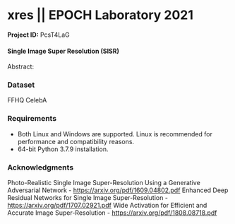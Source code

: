 # xres || EPOCH Laboratory 2021

**Project ID:** PcsT4LaG

#### Single Image Super Resolution (SISR)
Abstract:

### Dataset
FFHQ
CelebA

### Requirements

- Both Linux and Windows are supported. Linux is recommended for performance and compatibility reasons.
- 64-bit Python 3.7.9 installation.

### Acknowledgments
Photo-Realistic Single Image Super-Resolution Using a Generative Adversarial Network - https://arxiv.org/pdf/1609.04802.pdf<lr>
Enhanced Deep Residual Networks for Single Image Super-Resolution - https://arxiv.org/pdf/1707.02921.pdf<lr>
Wide Activation for Efficient and Accurate Image Super-Resolution - https://arxiv.org/pdf/1808.08718.pdf
